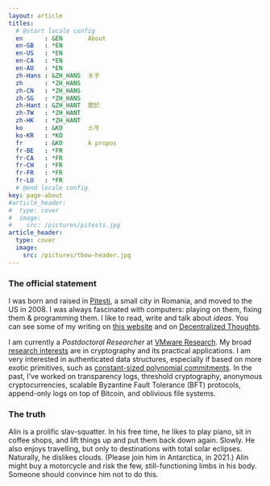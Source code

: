 ```yaml
---
layout: article
titles:
  # @start locale config
  en      : &EN       About
  en-GB   : *EN
  en-US   : *EN
  en-CA   : *EN
  en-AU   : *EN
  zh-Hans : &ZH_HANS  关于
  zh      : *ZH_HANS
  zh-CN   : *ZH_HANS
  zh-SG   : *ZH_HANS
  zh-Hant : &ZH_HANT  關於
  zh-TW   : *ZH_HANT
  zh-HK   : *ZH_HANT
  ko      : &KO       소개
  ko-KR   : *KO
  fr      : &KO       À propos
  fr-BE   : *FR
  fr-CA   : *FR
  fr-CH   : *FR
  fr-FR   : *FR
  fr-LU   : *FR
  # @end locale config
key: page-about
#article_header:
#  type: cover
#  image:
#    src: /pictures/pitesti.jpg
article_header:
  type: cover
  image:
    src: /pictures/tbow-header.jpg
---
```


<!-- See notes here about HTML blocks: https://kramdown.gettalong.org/syntax.html#html-blocks -->

### The official statement

<!-- ![](/pictures/tbow-th.jpg){: .align-right} -->

I was born and raised in [Pitești](https://en.wikipedia.org/wiki/Pitesti), a small city in Romania, and moved to the US in 2008.
I was always fascinated with computers: playing on them, fixing them & programming them.
I like to read, write and talk about _ideas_.
You can see some of my writing on [this website](/archive.html) and on [Decentralized Thoughts](https://decentralizedthoughts.github.io/).

I am currently a _Postdoctoral Researcher_ at [VMware Research](https://research.vmware.com).
My broad [research interests](/papers.html) are in cryptography and its practical applications. 
I am very interested in authenticated data structures, especially if based on more exotic primitives, such as [constant-sized polynomial commitments](/2020/05/06/kzg-polynomial-commitments.html). 
In the past, I’ve worked on transparency logs, threshold cryptography, anonymous cryptocurrencies, scalable Byzantine Fault Tolerance (BFT) protocols, append-only logs on top of Bitcoin, and oblivious file systems.

### The truth

Alin is a prolific slav-squatter. 
In his free time, he likes to play piano, sit in coffee shops, and lift things up and put them back down again.
Slowly.
He also enjoys travelling, but only to destinations with total solar eclipses.
Naturally, he dislikes clouds.
(Please join him in Antarctica, in 2021.) 
Alin might buy a motorcycle and risk the few, still-functioning limbs in his body.
Someone should convince him not to do this.
